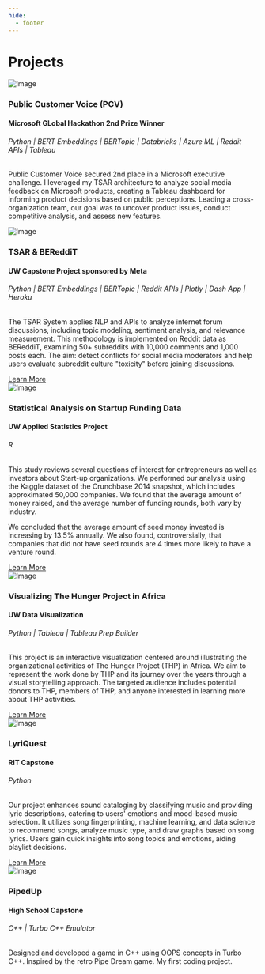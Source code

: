 ```yaml
---
hide:
  - footer
---
```

# Projects

<div class="material-card">
  <div class="card-image">
    <img src="/../images/hackathon.PNG" alt="Image">
  </div>
  <div class="card-content">
    <h3>Public Customer Voice (PCV)</h3>
    <h4>Microsoft GLobal Hackathon 2nd Prize Winner</h4>
    <h6>Python | BERT Embeddings | BERTopic | Databricks | Azure ML | Reddit APIs | Tableau</h6>
    Public Customer Voice secured 2nd place in a Microsoft executive challenge. I leveraged my TSAR architecture to analyze social media feedback on Microsoft products, creating a Tableau dashboard for informing product decisions based on public perceptions. Leading a cross-organization team, our goal was to uncover product issues, conduct competitive analysis, and assess new features.</p>
  </div>
</div>

<div class="material-card">
  <div class="card-image">
    <img src="/../images/bereddit_logo.png" alt="Image">
  </div>
  <div class="card-content">
    <h3>TSAR & BEReddiT</h3>
    <h4>UW Capstone Project sponsored by Meta</h4>
    <h6>Python | BERT Embeddings | BERTopic | Reddit APIs | Plotly | Dash App | Heroku </h6>
    <p>The TSAR System applies NLP and APIs to analyze internet forum discussions, including topic modeling, sentiment analysis, and relevance measurement. This methodology is implemented on Reddit data as BEReddiT, examining 50+ subreddits with 10,000 comments and 1,000 posts each. The aim: detect conflicts for social media moderators and help users evaluate subreddit culture "toxicity" before joining discussions.</p>
    <a href="https://github.com/reddit-conflicting-viewpoints/Reddit" class="show-project-button">Learn More</a>
  </div>
</div>

<div class="material-card">
  <div class="card-image">
    <img src="/../images/startup.png" alt="Image">
  </div>
  <div class="card-content">
    <h3>Statistical Analysis on Startup Funding Data</h3>
    <h4>UW Applied Statistics Project</h4>
    <h6>R</h6>
    <p>This study reviews several questions of interest for entrepreneurs as well as investors about Start-up organizations. We performed our analysis using the Kaggle dataset of the Crunchbase 2014 snapshot, which includes approximated 50,000 companies. We found that the average amount of money raised, and the average number of funding rounds, both vary by industry.</p>
    We concluded that the average amount of seed money invested is increasing by 13.5% annually. We also found, controversially, that companies that did not have seed rounds are 4 times more likely to have a venture round.</p>
    <a href="https://github.com/smuktevi/Startup-Analysis" class="show-project-button">Learn More</a>
  </div>
</div>

<div class="material-card">
  <div class="card-image">
    <img src="/../images/thehungerproject.png" alt="Image">
  </div>
  <div class="card-content">
    <h3>Visualizing The Hunger Project in Africa</h3>
    <h4>UW Data Visualization</h4>
    <h6>Python | Tableau | Tableau Prep Builder </h6>
    <p>This project is an interactive visualization centered around illustrating the organizational activities of The Hunger Project (THP) in Africa. We aim to represent the work done by THP and its journey over the years through a visual storytelling approach. The targeted audience includes potential donors to THP, members of THP, and anyone interested in learning more about THP activities.
    </p>
    <a href="https://public.tableau.com/views/IntrotoTheHungerProject_16081472478550/HOME?:language=en-US&:sid=&:display_count=n&:origin=viz_share_link" class="show-project-button">Learn More</a>
  </div>
</div>

<div class="material-card">
  <div class="card-image">
    <img src="/../images/lyriquest.webp" alt="Image">
  </div>
  <div class="card-content">
    <h3>LyriQuest</h3>
    <h4>RIT Capstone</h4>
    <h6>Python</h6>
    Our project enhances sound cataloging by classifying music and providing lyric descriptions, catering to users' emotions and mood-based music selection. It utilizes song fingerprinting, machine learning, and data science to recommend songs, analyze music type, and draw graphs based on song lyrics. Users gain quick insights into song topics and emotions, aiding playlist decisions.
    </p>
    <a href="https://github.com/smuktevi/Lyriquest" class="show-project-button">Learn More</a>
  </div>
</div>

<div class="material-card">
  <div class="card-image">
    <img src="/../images/turbo-c.png" alt="Image">
  </div>
  <div class="card-content">
    <h3>PipedUp</h3>
    <h4>High School Capstone</h4>
    <h6>C++ | Turbo C++ Emulator</h6>
    Designed and developed a game in C++ using OOPS concepts in Turbo C++. Inspired by the retro Pipe Dream game. My first coding project.
    </p>
  </div>
</div>


<!-- Repeat the above card structure for each project -->
